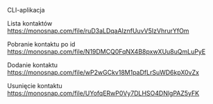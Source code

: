 CLI-aplikacja

Lista kontaktów
https://monosnap.com/file/ruD3aLDqaAlznfUuvV5IzVhrurYfOm

Pobranie kontaktu po id
https://monosnap.com/file/N19DMCQ0FqNX4B8pxwXUu8uQmLuPyE

Dodanie kontaktu
https://monosnap.com/file/wP2wGCkv18M1paDfLrSuWD6kpX0vZx

Usunięcie kontaktu
https://monosnap.com/file/UYofqERwP0Vy7DLHSO4DNlgPAZ5yFK